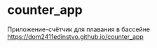 # counter_app
Приложение-счётчик для плавания в бассейне https://dom2411edinstvo.github.io/counter_app
